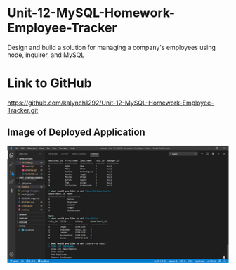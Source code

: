 # Unit-12-MySQL-Homework-Employee-Tracker
Design and build a solution for managing a company's employees using node, inquirer, and MySQL

# Link to GitHub
https://github.com/kalynch1292/Unit-12-MySQL-Homework-Employee-Tracker.git


## Image of Deployed Application
![capture](./Assets/capture.PNG)